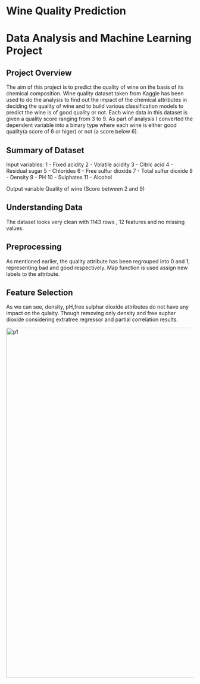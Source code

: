 # Wine Quality Prediction
# Data Analysis and Machine Learning Project


## Project Overview
The aim of this project is to predict the quality of wine on the basis of its chemical composition. Wine quality dataset taken from Kaggle has been used to do the analysis to find out the impact of the chemical attributes in deciding  the quality of wine and to build various classification models to predict the wine is of good quality or not. 
Each wine data in this dataset is given a quality score ranging from 3 to 9. As part of analysis I converted the dependent variable into a binary type where each wine is either good quality(a score of 6 or higer) or not (a score below 6).
## Summary of Dataset 
Input variables:
1 - Fixed acidity
2 - Volatile acidity
3 - Citric acid
4 - Residual sugar
5 - Chlorides
6 - Free sulfur dioxide
7 - Total sulfur dioxide
8 - Density
9 - PH
10 - Sulphates
11 - Alcohol 

Output variable 
Quality of wine (Score between 2 and 9)

## Understanding Data
The dataset looks very clean with 1143 rows , 12 features and no missing values.
## Preprocessing
As mentioned earlier, the quality attribute has been regrouped into 0 and 1, representing bad and good respectively. Map function is used assign new labels to the attribute.
## Feature Selection
As we can see, density, pH,free sulphar dioxide attributes do not have any impact on the qulaity. Though removing only density and free suphar dioxide considering extratree regressor and partial correlation results.

<img width="940" alt="p1" src="https://user-images.githubusercontent.com/82373435/130103992-62f7f019-eb82-4c23-a1af-8c7434fdab42.png">




